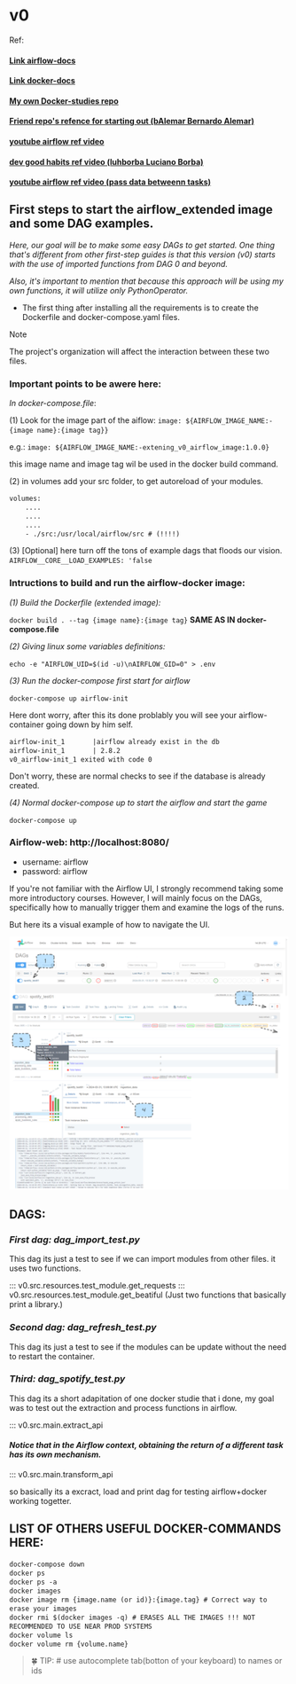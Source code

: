 # v0


Ref:

#### [Link __airflow-docs__  ](https://airflow.apache.org/docs/)
#### [Link __docker-docs__  ](https://docs.docker.com/reference/cli/docker/container/run/)
#### [ My own Docker-studies repo ](https://github.com/Gabriel-Philot/docker_studies)
#### [Friend repo's refence for starting out (bAlemar Bernardo Alemar)](https://github.com/bAlemar/WebScraping-AirFlow/blob/main/V2/README.md)
#### [youtube airflow ref video](https://www.youtube.com/watch?v=w8Z--fpEpyU)
#### [dev good habits ref video (luhborba Luciano Borba)](https://www.youtube.com/watch?v=h_tir_Lfx8M)
#### [youtube airflow ref video (pass data betweenn tasks)](https://www.youtube.com/watch?v=WLXLU63WXTg)


## First steps to start the airflow_extended image and some DAG examples.

*Here, our goal will be to make some easy DAGs to get started. One thing that's different from other first-step guides is that this version (v0) starts with the use of imported functions from DAG 0 and beyond.*

*Also, it's important to mention that because this approach will be using my own functions, it will utilize only PythonOperator.*


* The first thing after installing all the requirements is to create the Dockerfile and docker-compose.yaml files.

> [!Note]
> The project's organization will affect the interaction between these two files.

### Important points to be awere here:

*In docker-compose.file*:

(1) Look for the image part of the aiflow: `image: ${AIRFLOW_IMAGE_NAME:-{image name}:{image tag}}`

e.g.: `image: ${AIRFLOW_IMAGE_NAME:-extening_v0_airflow_image:1.0.0}`

this image name and image tag wil be used in the docker build command.

(2) in volumes add your src folder, to get autoreload of your modules.

```
volumes:
    ....
    ....
    ....
    - ./src:/usr/local/airflow/src # (!!!!)
```

(3) [Optional] here turn off the tons of example dags that floods our vision.
`AIRFLOW__CORE__LOAD_EXAMPLES: 'false`

### Intructions to build and run the airflow-docker image:

*(1) Build the Dockerfile (extended image):*


`docker build . --tag {image name}:{image tag}`  __SAME AS IN docker-compose.file__

*(2) Giving linux some variables definitions:*


`echo -e "AIRFLOW_UID=$(id -u)\nAIRFLOW_GID=0" > .env `

*(3) Run the docker-compose first start for airflow*


`docker-compose up airflow-init`

Here dont worry, after this its done problably you will see your airflow-container going down by him self.
```
airflow-init_1       |airflow already exist in the db
airflow-init_1       | 2.8.2
v0_airflow-init_1 exited with code 0
```
Don't worry, these are normal checks to see if the database is already created.

*(4) Normal docker-compose up to start the airflow and start the game*



`docker-compose up`


### Airflow-web: http://localhost:8080/

* username: airflow
* password: airflow

If you're not familiar with the Airflow UI, I strongly recommend taking some more introductory courses. However, I will mainly focus on the DAGs, specifically how to manually trigger them and examine the logs of the runs.

But here its a visual example of how to navigate the UI.

![ui_airflow_debugin](../assets/imgs/airflow_ui.png)



## DAGS:

### *First dag: dag_import_test.py*
This dag its just a test to see if we can import modules from other files.
it uses two functions.

::: v0.src.resources.test_module.get_requests
::: v0.src.resources.test_module.get_beatiful
(Just two functions that basically print a library.)

### *Second dag: dag_refresh_test.py*
This dag its just a test to see if the modules can be update without the need to restart the container.

### *Third: dag_spotify_test.py*
This dag its a short adapitation of one docker studie that i done, my goal was to test out the extraction and process functions in airflow.

::: v0.src.main.extract_api


#### *Notice that in the Airflow context, obtaining the return of a different task has its own mechanism.*
::: v0.src.main.transform_api

so basically its a excract, load and print dag for testing airflow+docker working togetter.


## LIST OF OTHERS USEFUL DOCKER-COMMANDS HERE:
```
docker-compose down
docker ps
docker ps -a
docker images
docker image rm {image.name (or id)}:{image.tag} # Correct way to erase your images
docker rmi $(docker images -q) # ERASES ALL THE IMAGES !!! NOT RECOMMENDED TO USE NEAR PROD SYSTEMS
docker volume ls
docker volume rm {volume.name}

```

> 🍀 TIP: # use autocomplete tab(botton of your keyboard) to names or ids

